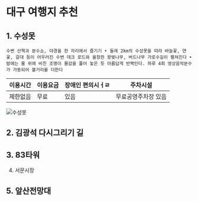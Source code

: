 # 대구 여행지 추천

## 1. 수성못

```수변 산책과 분수쇼, 야경을 한 자리에서 즐기기 ‣ 둘레 2km의 수성못을 따라 바늘꽃, 연꽃, 갈대 등이 어우러진 수변 데크 로드와 울창한 왕벚나무, 버드나무 가로수길이 펼쳐진다 ‣ 밤에는 물 위에 비친 조명이 물감을 풀어 놓은 듯 아름답게 반짝인다. 하루 4회 영상음악분수가 가동되어 볼거리를 더한다```

|이용시간|이용요금|장애인 편의시ㅓㄹ|주차시설|
|-------|-------|-----------------|------|
|제한없음|무료|있음|무료공영주차장 있음|

![수성못](<https://tour.daegu.go.kr/icms/tour/file/getImage.do;jsessionid=C4F1628CA664D153D55AAE71F1A14C21.tomcat_1?atchFileId=FILE_KOATTR_120%20%20%20%20%20&fileSn=3502>)

## 2. 김광석 다시그리기 길

## 3. 83타워

4. 서문시장

## 5. 앞산전망대
